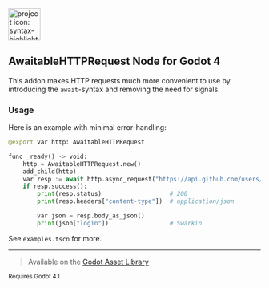 <img alt="project icon: syntax-highlighted text reading 'await http dot request()'" src="addons/awaitable_http_request/icon.png" width="64">

## AwaitableHTTPRequest Node for Godot 4

This addon makes HTTP requests much more convenient to use by introducing the `await`-syntax and removing the need for signals.

### Usage

Here is an example with minimal error-handling:

```py
@export var http: AwaitableHTTPRequest

func _ready() -> void:
    http = AwaitableHTTPRequest.new()
    add_child(http)
    var resp := await http.async_request("https://api.github.com/users/swarkin")
    if resp.success():
        print(resp.status)                   # 200
        print(resp.headers["content-type"])  # application/json

        var json = resp.body_as_json()
        print(json["login"])                 # Swarkin
```

See `examples.tscn` for more.

---

> Available on the [Godot Asset Library](https://godotengine.org/asset-library/asset/2502)

<sub>Requires Godot 4.1</sub>

